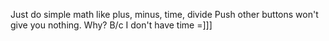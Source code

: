 Just do simple math like plus, minus, time, divide
Push other buttons won't give you nothing. Why? B/c I don't have time =]]]
